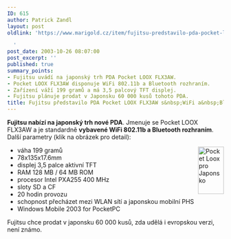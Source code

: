 ```yaml
---
ID: 615
author: Patrick Zandl
layout: post
oldlink: 'https://www.marigold.cz/item/fujitsu-predstavilo-pda-pocket-loox-flx3aw-s-wifi-a-bluetooth

  '
post_date: 2003-10-26 08:07:00
post_excerpt: ''
published: true
summary_points:
- Fujitsu uvádí na japonský trh PDA Pocket LOOX FLX3AW.
- Pocket LOOX FLX3AW disponuje WiFi 802.11b a Bluetooth rozhraním.
- Zařízení váží 199 gramů a má 3,5 palcový TFT displej.
- Fujitsu plánuje prodat v Japonsku 60 000 kusů tohoto PDA.
title: Fujitsu představilo PDA Pocket LOOX FLX3AW s&nbsp;WiFi a&nbsp;Bluetooth
---
```


<p>
<STRONG>Fujitsu nabízí na japonský trh nové PDA</STRONG>. Jmenuje se Pocket LOOX FLX3AW a je standardně <STRONG>vybavené WiFi 802.11b a Bluetooth rozhraním</STRONG>. Další parametry (klik na obrázek pro detail):</p>

<UL>
<LI><A href="http://beta.marigold.cz/obrazek/pocketloox-jap.jpg" target=_blank><IMG height=110 alt="Pocket Loox pro Japonsko" src="http://beta.marigold.cz/obrazek/pocketloox-jap.jpg" width=60 align=right border=0></A>váha 199 gramů</LI>
<LI>78x135x17.6mm</LI>
<LI>displej 3,5 palce aktivní TFT</LI>
<LI>RAM 128 MB / 64 MB ROM</LI>
<LI>procesor Intel PXA255 400 MHz</LI>
<LI>sloty SD a CF</LI>
<LI>20 hodin provozu</LI>
<LI>schopnost přecházet mezi WLAN sítí a japonskou mobilní PHS</LI>
<LI>Windows Mobile 2003 for PocketPC</LI></UL>
<p>
Fujitsu chce prodat v japonsku 60 000 kusů, zda udělá i evropskou verzi, není známo. </p>